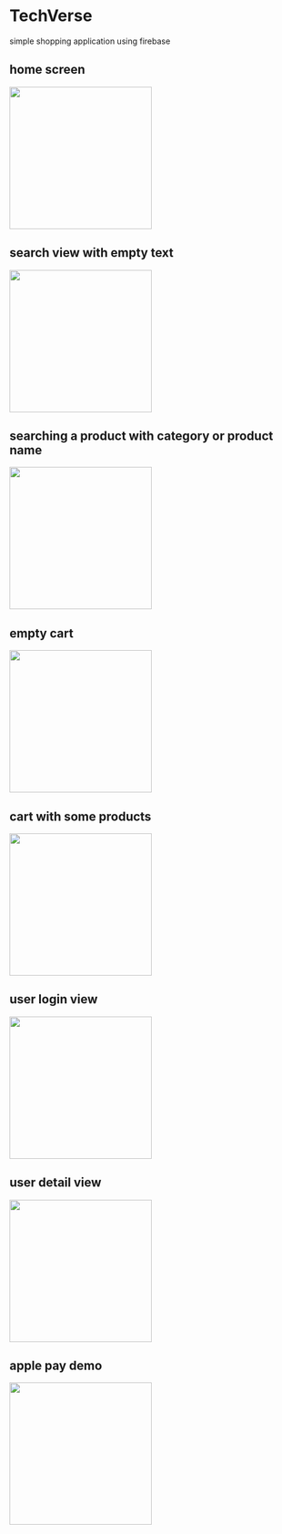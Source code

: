 # TechVerse
simple shopping application using firebase 

## home screen

<img src="Documentation/home-screen.png" width="250">

## search view with empty text 

<img src="Documentation/search-view-1.png" width="250">

## searching a product with category or product name

<img src="Documentation/search-view-2.png" width="250">

## empty cart

<img src="Documentation/empty-cart.png" width="250">

## cart with some products

<img src="Documentation/cart-with-items.png" width="250">

## user login view

<img src="Documentation/user-not-signedin.png" width="250">

## user detail view

<img src="Documentation/user-detail.png" width="250">

## apple pay demo

<img src="Documentation/payment-demo.gif" width="250">



